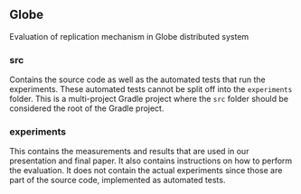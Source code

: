 ## Globe
Evaluation of replication mechanism in Globe distributed system

### src
Contains the source code as well as the automated tests that run the experiments. These automated tests cannot be split off into the `experiments` folder. This is a multi-project Gradle project where the `src` folder should be considered the root of the Gradle project. 

### experiments
This contains the measurements and results that are used in our presentation and final paper. It also contains instructions on how to perform the evaluation. It does not contain the actual experiments since those are part of the source code, implemented as automated tests.
